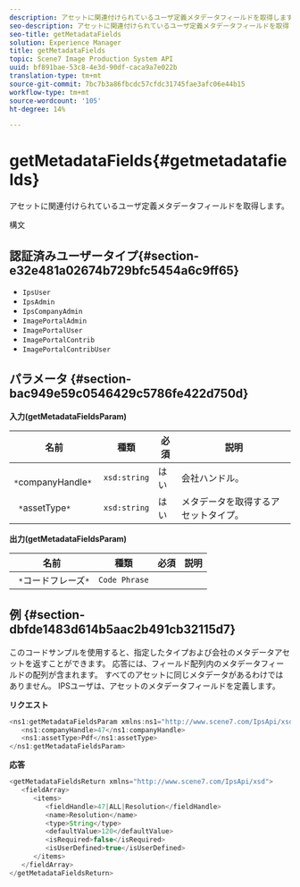 ```yaml
---
description: アセットに関連付けられているユーザ定義メタデータフィールドを取得します。
seo-description: アセットに関連付けられているユーザ定義メタデータフィールドを取得します。
seo-title: getMetadataFields
solution: Experience Manager
title: getMetadataFields
topic: Scene7 Image Production System API
uuid: bf891bae-53c8-4e3d-90df-caca9a7e022b
translation-type: tm+mt
source-git-commit: 7bc7b3a86fbcdc57cfdc31745fae3afc06e44b15
workflow-type: tm+mt
source-wordcount: '105'
ht-degree: 14%

---
```



# getMetadataFields{#getmetadatafields}

アセットに関連付けられているユーザ定義メタデータフィールドを取得します。

構文

## 認証済みユーザータイプ{#section-e32e481a02674b729bfc5454a6c9ff65}

* `IpsUser`
* `IpsAdmin`
* `IpsCompanyAdmin`
* `ImagePortalAdmin`
* `ImagePortalUser`
* `ImagePortalContrib`
* `ImagePortalContribUser`

## パラメータ {#section-bac949e59c0546429c5786fe422d750d}

**入力(getMetadataFieldsParam)**

| 名前 | 種類 | 必須 | 説明 |
|---|---|---|---|
| ` *`companyHandle`*` | `xsd:string` | はい | 会社ハンドル。 |
| ` *`assetType`*` | `xsd:string` | はい | メタデータを取得するアセットタイプ。 |

**出力(getMetadataFieldsParam)**

| 名前 | 種類 | 必須 | 説明 |
|---|---|---|---|
| ` *`コードフレーズ`*` | `Code Phrase` |  |  |

## 例 {#section-dbfde1483d614b5aac2b491cb32115d7}

このコードサンプルを使用すると、指定したタイプおよび会社のメタデータアセットを返すことができます。 応答には、フィールド配列内のメタデータフィールドの配列が含まれます。 すべてのアセットに同じメタデータがあるわけではありません。 IPSユーザは、アセットのメタデータフィールドを定義します。

**リクエスト**

```java
<ns1:getMetadataFieldsParam xmlns:ns1="http://www.scene7.com/IpsApi/xsd">
   <ns1:companyHandle>47</ns1:companyHandle>
   <ns1:assetType>Pdf</ns1:assetType>
</ns1:getMetadataFieldsParam>
```

**応答**

```java
<getMetadataFieldsReturn xmlns="http://www.scene7.com/IpsApi/xsd">
   <fieldArray>
      <items>
         <fieldHandle>47|ALL|Resolution</fieldHandle>
         <name>Resolution</name>
         <type>String</type>
         <defaultValue>120</defaultValue>
         <isRequired>false</isRequired>
         <isUserDefined>true</isUserDefined>
      </items>
   </fieldArray>
</getMetadataFieldsReturn>
```


